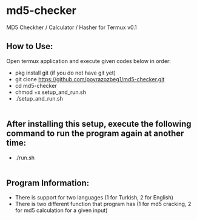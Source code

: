 # md5-checker <br>
MD5 Checkher / Calculator / Hasher for Termux v0.1
<br>
## How to Use: <br>
Open termux application and execute given codes below in order:
* pkg install git (if you do not have git yet)
* git clone https://github.com/poyrazozbeg1/md5-checker.git <br>
* cd md5-checker <br>
* chmod +x setup_and_run.sh <br>
* ./setup_and_run.sh <br><br>

## After installing this setup, execute the following command to run the program again at another time: <br>
* ./run.sh <br><br>



## Program Information: <br>
* There is support for two languages (1 for Turkish, 2 for English) <br>
* There is two different function that program has (1 for md5 cracking, 2 for md5 calculation for a given input) <br>
